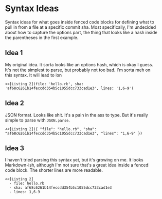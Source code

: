 Syntax Ideas
============

Syntax ideas for what goes inside fenced code blocks for defining what to pull
in from a file at a specific commit sha. Most specifically, I'm undecided about
how to capture the options part, the thing that looks like a hash inside the
parentheses in the first example.

Idea 1
------

My original idea. It sorta looks like an options hash, which is okay I guess.
It's not the simplest to parse, but probably not too bad. I'm sorta meh on this
syntax. It will lead to lon

```
<<[Listing 2](file: 'hello.rb', sha: 'af68c6261b14feccdd354b5c1055dcc733cad1e3', lines: '1,6-9')
```

Idea 2
------

JSON format. Looks like shit. It's a pain in the ass to type. But it's really
simple to parse with `JSON.parse`.

```
<<[Listing 2]({ "file": "hello.rb", "sha": "af68c6261b14feccdd354b5c1055dcc733cad1e3", "lines": "1,6-9" })
```

Idea 3
------

I haven't tried parsing this syntax yet, but it's growing on me. It looks
Markdown-ish, although I'm not sure that's a great idea inside a fenced code
block. The shorter lines are more readable.

```
<<[Listing 2]
  - file: hello.rb
  - sha: af68c6261b14feccdd354b5c1055dcc733cad1e3
  - lines: 1,6-9
```
